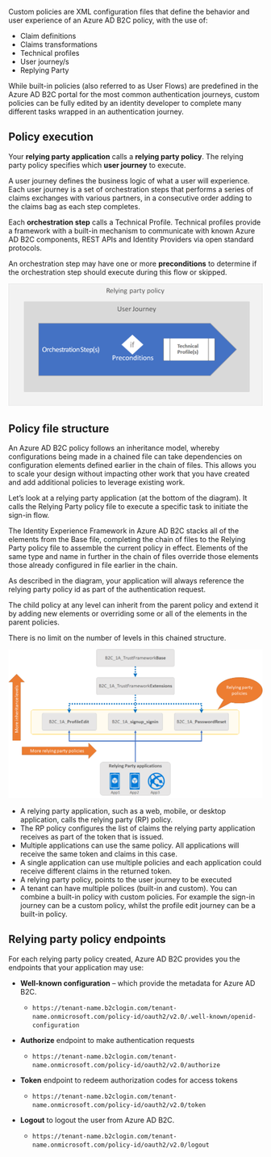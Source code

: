 

Custom policies are XML configuration files that define the behavior and user experience of an Azure AD B2C policy, with the use of:
- Claim definitions
- Claims transformations 
- Technical profiles
- User journey/s
- Replying Party 


While built-in policies (also referred to as User Flows) are predefined in the Azure AD B2C portal for the most common authentication journeys, custom policies can be fully edited by an identity developer to complete many different tasks wrapped in an authentication journey. 

## Policy execution
Your **relying party application** calls a **relying party policy**. The relying party policy specifies which **user journey** to execute. 

A user journey defines the business logic of what a user will experience. Each user journey is a set of orchestration steps that performs a series of claims exchanges with various partners, in a consecutive order adding to the claims bag as each step completes. 

Each **orchestration step** calls a Technical Profile. Technical profiles provide a framework with a built-in mechanism to communicate with known Azure AD B2C components, REST APIs and Identity Providers via open standard protocols. 

An orchestration step may have one or more **preconditions** to determine if the orchestration step should execute during this flow or skipped.

![Policy execution](media/policy-execution.png)

## Policy file structure

An Azure AD B2C policy follows an inheritance model, whereby configurations being made in a chained file can take dependencies on configuration elements defined earlier in the chain of files. This allows you to scale your design without impacting other work that you have created and add additional policies to leverage existing work.

Let’s look at a relying party application (at the bottom of the diagram). It calls the Relying Party policy file to execute a specific task to initiate the sign-in flow. 

The Identity Experience Framework in Azure AD B2C stacks all of the elements from the Base file, completing the chain of files to the Relying Party policy file to assemble the current policy in effect. Elements of the same type and name in further in the chain of files override those elements those already configured in file earlier in the chain.

As described in the diagram, your application will always reference the relying party policy id as part of the authentication request.

The child policy at any level can inherit from the parent policy and extend it by adding new elements or overriding some or all of the elements in the parent policies.

There is no limit on the number of levels in this chained structure. 


![Policy inheritance](media/policy-inheritance.png)

- A relying party application, such as a web, mobile, or desktop application, calls the relying party (RP) policy. 
 - The RP policy configures the list of claims the relying party application receives as part of the token that is issued. 
 - Multiple applications can use the same policy. All applications will receive the same token and claims in this case.
- A single application can use multiple policies and each application could receive different claims in the returned token.
- A relying party policy, points to the user journey to be executed
- A tenant can have multiple polices (built-in and custom). You can combine a built-in policy with custom policies. For example the sign-in journey can be a custom policy, whilst the profile edit journey can be a built-in policy.

## Relying party policy endpoints
For each relying party policy created, Azure AD B2C provides you  the endpoints that your application may use:
- **Well-known configuration** – which provide the metadata for Azure AD B2C.
    - `https://tenant-name.b2clogin.com/tenant-name.onmicrosoft.com/policy-id/oauth2/v2.0/.well-known/openid-configuration`

- **Authorize** endpoint to make authentication requests
    - `https://tenant-name.b2clogin.com/tenant-name.onmicrosoft.com/policy-id/oauth2/v2.0/authorize`

- **Token** endpoint to redeem authorization codes for access tokens
    - `https://tenant-name.b2clogin.com/tenant-name.onmicrosoft.com/policy-id/oauth2/v2.0/token`

- **Logout** to logout the user from Azure AD B2C.  
    - `https://tenant-name.b2clogin.com/tenant-name.onmicrosoft.com/policy-id/oauth2/v2.0/logout`


<!--![OAuth2 endpoints](media/endpoints.png) -->








